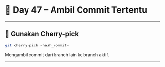 # 📘 Day 47 – Ambil Commit Tertentu

---

## 🍒 Gunakan Cherry-pick

```bash
git cherry-pick <hash_commit>
```

Mengambil commit dari branch lain ke branch aktif.

---
